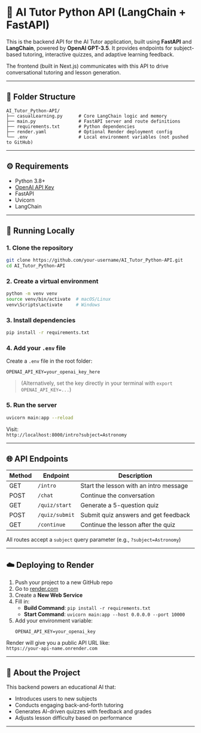 # 🧠 AI Tutor Python API (LangChain + FastAPI)

This is the backend API for the AI Tutor application, built using **FastAPI** and **LangChain**, powered by **OpenAI GPT-3.5**. It provides endpoints for subject-based tutoring, interactive quizzes, and adaptive learning feedback.

The frontend (built in Next.js) communicates with this API to drive conversational tutoring and lesson generation.

---

## 📂 Folder Structure

```
AI_Tutor_Python-API/
├── casualLearning.py      # Core LangChain logic and memory
├── main.py                # FastAPI server and route definitions
├── requirements.txt       # Python dependencies
├── render.yaml            # Optional Render deployment config
└── .env                   # Local environment variables (not pushed to GitHub)
```

---

## ⚙️ Requirements

- Python 3.8+
- [OpenAI API Key](https://platform.openai.com/account/api-keys)
- FastAPI
- Uvicorn
- LangChain

---

## 🚀 Running Locally

### 1. Clone the repository

```bash
git clone https://github.com/your-username/AI_Tutor_Python-API.git
cd AI_Tutor_Python-API
```

### 2. Create a virtual environment

```bash
python -m venv venv
source venv/bin/activate  # macOS/Linux
venv\Scripts\activate     # Windows
```

### 3. Install dependencies

```bash
pip install -r requirements.txt
```

### 4. Add your `.env` file

Create a `.env` file in the root folder:

```
OPENAI_API_KEY=your_openai_key_here
```

> (Alternatively, set the key directly in your terminal with `export OPENAI_API_KEY=...`)

### 5. Run the server

```bash
uvicorn main:app --reload
```

Visit:  
`http://localhost:8000/intro?subject=Astronomy`

---

## 🌐 API Endpoints

| Method | Endpoint         | Description                              |
|--------|------------------|------------------------------------------|
| GET    | `/intro`         | Start the lesson with an intro message   |
| POST   | `/chat`          | Continue the conversation                |
| GET    | `/quiz/start`    | Generate a 5-question quiz               |
| POST   | `/quiz/submit`   | Submit quiz answers and get feedback     |
| GET    | `/continue`      | Continue the lesson after the quiz       |

All routes accept a `subject` query parameter (e.g., `?subject=Astronomy`)

---

## ☁️ Deploying to Render

1. Push your project to a new GitHub repo
2. Go to [render.com](https://render.com)
3. Create a **New Web Service**
4. Fill in:
   - **Build Command**: `pip install -r requirements.txt`
   - **Start Command**: `uvicorn main:app --host 0.0.0.0 --port 10000`
5. Add your environment variable:
   ```
   OPENAI_API_KEY=your_openai_key
   ```

Render will give you a public API URL like:  
`https://your-api-name.onrender.com`

---

## 🧠 About the Project

This backend powers an educational AI that:
- Introduces users to new subjects
- Conducts engaging back-and-forth tutoring
- Generates AI-driven quizzes with feedback and grades
- Adjusts lesson difficulty based on performance


---
